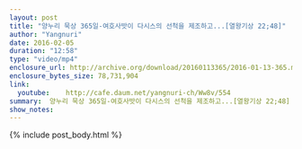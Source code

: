 ```yaml
---
layout: post
title: "양누리 묵상 365일-여호사밧이 다시스의 선척을 제조하고...[열왕기상 22;48]"
author: "Yangnuri"
date: 2016-02-05
duration: "12:58"
type: "video/mp4"
enclosure_url: http://archive.org/download/20160113365/2016-01-13-365.mp4
enclosure_bytes_size: 78,731,904       
link:
  youtube:    http://cafe.daum.net/yangnuri-ch/Ww8v/554
summary:  양누리 묵상 365일-여호사밧이 다시스의 선척을 제조하고...[열왕기상 22;48]
show_notes:
---
```

{% include post_body.html %}
